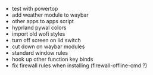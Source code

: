 - test with powertop
- add weather module to waybar
- other apps to apps script
- hyprland pywal colors
- import old wofi styles
- turn off screen on lid switch
- cut down on waybar modules
- standard window rules
- hook up other function key binds
- fix firewall rules when installing (firewall-offline-cmd ?)
